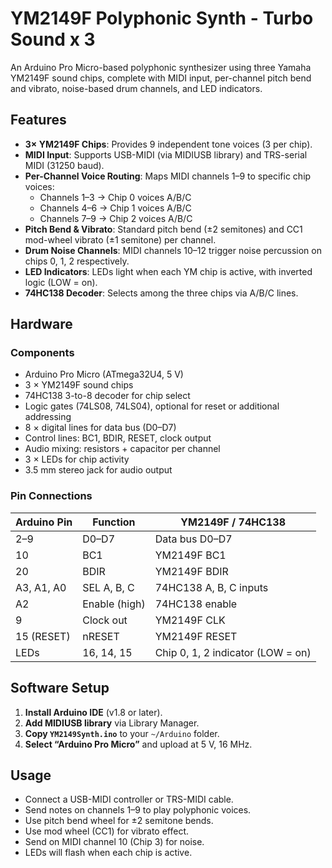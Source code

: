 # YM2149F Polyphonic Synth - Turbo Sound x 3

An Arduino Pro Micro-based polyphonic synthesizer using three Yamaha YM2149F sound chips, complete with MIDI input, per-channel pitch bend and vibrato, noise-based drum channels, and LED indicators.

## Features

- **3× YM2149F Chips**: Provides 9 independent tone voices (3 per chip).  
- **MIDI Input**: Supports USB-MIDI (via MIDIUSB library) and TRS-serial MIDI (31250 baud).  
- **Per-Channel Voice Routing**: Maps MIDI channels 1–9 to specific chip voices:  
  - Channels 1–3 → Chip 0 voices A/B/C  
  - Channels 4–6 → Chip 1 voices A/B/C  
  - Channels 7–9 → Chip 2 voices A/B/C  
- **Pitch Bend & Vibrato**: Standard pitch bend (±2 semitones) and CC1 mod-wheel vibrato (±1 semitone) per channel.  
- **Drum Noise Channels**: MIDI channels 10–12 trigger noise percussion on chips 0, 1, 2 respectively.  
- **LED Indicators**: LEDs light when each YM chip is active, with inverted logic (LOW = on).  
- **74HC138 Decoder**: Selects among the three chips via A/B/C lines.  

## Hardware

### Components

- Arduino Pro Micro (ATmega32U4, 5 V)  
- 3 × YM2149F sound chips  
- 74HC138 3-to-8 decoder for chip select  
- Logic gates (74LS08, 74LS04), optional for reset or additional addressing  
- 8 × digital lines for data bus (D0–D7)  
- Control lines: BC1, BDIR, RESET, clock output  
- Audio mixing: resistors + capacitor per channel  
- 3 × LEDs for chip activity  
- 3.5 mm stereo jack for audio output  

### Pin Connections

| Arduino Pin | Function       | YM2149F / 74HC138                    |
|-------------|----------------|--------------------------------------|
| 2–9         | D0–D7          | Data bus D0–D7                       |
| 10          | BC1            | YM2149F BC1                          |
| 20          | BDIR           | YM2149F BDIR                         |
| A3, A1, A0  | SEL A, B, C    | 74HC138 A, B, C inputs               |
| A2          | Enable (high)  | 74HC138 enable                       |
| 9           | Clock out      | YM2149F CLK                          |
| 15 (RESET)  | nRESET         | YM2149F RESET                        |
| LEDs        | 16, 14, 15     | Chip 0, 1, 2 indicator (LOW = on)    |

## Software Setup

1. **Install Arduino IDE** (v1.8 or later).  
2. **Add MIDIUSB library** via Library Manager.  
3. **Copy `YM2149Synth.ino`** to your `~/Arduino` folder.  
4. **Select “Arduino Pro Micro”** and upload at 5 V, 16 MHz.  

## Usage

- Connect a USB-MIDI controller or TRS-MIDI cable.  
- Send notes on channels 1–9 to play polyphonic voices.  
- Use pitch bend wheel for ±2 semitone bends.  
- Use mod wheel (CC1) for vibrato effect.  
- Send on MIDI channel 10 (Chip 3) for noise.  
- LEDs will flash when each chip is active. 
